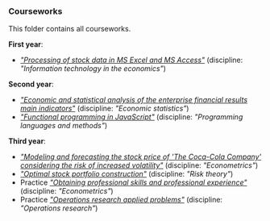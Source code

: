 ### Courseworks
This folder contains all courseworks.

**First year**:
- [*"Processing of stock data in MS Excel and MS Access"*](1_information_technology_in_economics) (discipline: *"Information technology in the economics"*)

**Second year**:
- [*"Economic and statistical analysis of the enterprise financial results main indicators"*](2_economic_statistics) (discipline: *"Economic statistics"*)
- [*"Functional programming in JavaScript"*](2_programming_languages_and_methods) (discipline: *"Programming languages and methods"*)

**Third year**:
- [*"Modeling and forecasting the stock price of 'The Coca-Cola Company' considering the risk of increased volatility"*](3_econometrics) (discipline: *"Econometrics"*)
- [*"Optimal stock portfolio construction"*](3_risk_theory) (discipline: *"Risk theory"*)
- Practice [*"Obtaining professional skills and professional experience"*](3_practice_econometrics) (discipline: *"Econometrics"*)
- Practice [*"Operations research applied problems"*](3_practice_operations_research_models) (discipline: *"Operations research"*)
